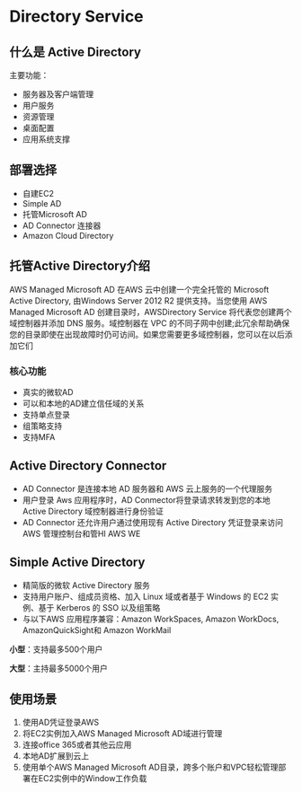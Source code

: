 # Directory Service

## 什么是 Active Directory

主要功能：

- 服务器及客户端管理
- 用户服务
- 资源管理
- 桌面配置
- 应用系统支撑

## 部署选择

- 自建EC2
- Simple AD
- 托管Microsoft AD
- AD Connector 连接器
- Amazon Cloud Directory

## 托管Active Directory介绍

AWS Managed Microsoft AD 在AWS 云中创建一个完全托管的 Microsoft Active Directory, 由Windows Server 2012 R2 提供支持。当您使用 AWS Managed Microsoft AD 创建目录时，AWSDirectory Service 将代表您创建两个域控制器并添加 DNS 服务。域控制器在 VPC 的不同子网中创建;此冗余帮助确保您的目录即使在出现故障时仍可访间。如果您需要更多域控制器，您可以在以后添加它们

### 核心功能

- 真实的微软AD
- 可以和本地的AD建立信任域的关系
- 支持单点登录
- 组策略支持
- 支持MFA

## Active Directory Connector

- AD Connector 是连接本地 AD 服务器和 AWS 云上服务的一个代理服务
- ﻿用户登录 Aws 应用程序时，AD Conmector将登录请求转发到您的本地 Active Directory 域控制器进行身份验证
- ﻿AD Connector 还允许用户通过使用现有 Active Directory 凭证登录来访问 AWS 管理控制台和管HI AWS WE

## Simple Active Directory

- ﻿精简版的微软 Active Directory 服务
- ﻿支持用户账户、组成员资格、加入 Linux 域或者基于 Windows 的 EC2 实例、基于 Kerberos 的 SSO 以及组策略
- ﻿与以下AWS 应用程序兼容：Amazon WorkSpaces, Amazon WorkDocs, AmazonQuickSight和 Amazon WorkMail

**小型**：支持最多500个用户

**大型**：主持最多5000个用户

## 使用场景

1. 使用AD凭证登录AWS
2. 将EC2实例加入AWS Managed Microsoft AD域进行管理
3. 连接office 365或者其他云应用
4. 本地AD扩展到云上
5. 使用单个AWS Managed Microsoft AD目录，跨多个账户和VPC轻松管理部署在EC2实例中的Window工作负载